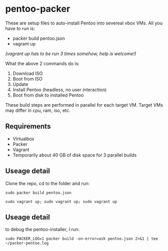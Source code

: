 # pentoo-packer
These are setup files to auto-install Pentoo into severeal vbox VMs.
All you have to run is:
* packer build pentoo.json
* vagrant up

_(vagrant up has to be run 3 times somehow, help is welcome!)_

What the above 2 commands do is:
1. Download ISO
1. Boot from ISO
1. Update
1. Install Pentoo (headless, no user interaction)
1. Boot from disk to installed Pentoo

These build steps are performed in parallel for each target VM.
Target VMs may differ in cpu, ram, iso, etc.

## Requirements
- Virtualbox
- Packer
- Vagrant
- Temporarily about 40 GB of disk space for 3 parallel builds

## Useage detail
Clone the repo, cd to the folder and run:

`sudo packer build pentoo.json`

`sudo vagrant up;
sudo vagrant up;
sudo vagrant up`

## Useage detail

to debug the pentoo-installer, I run:

`sudo PACKER_LOG=1 packer build -on-error=ask pentoo.json 2>&1 | tee ~/packer-pentoo.log`
